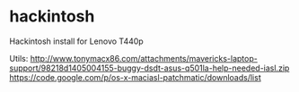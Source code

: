 hackintosh
==========

Hackintosh install for Lenovo T440p


Utils:
        http://www.tonymacx86.com/attachments/mavericks-laptop-support/98218d1405004155-buggy-dsdt-asus-q501la-help-needed-iasl.zip
        https://code.google.com/p/os-x-maciasl-patchmatic/downloads/list


